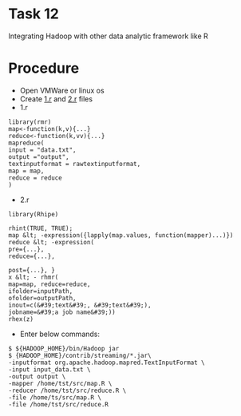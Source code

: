 # Task 12
Integrating Hadoop with other data analytic framework like R
# Procedure
- Open VMWare or linux os
- Create [1.r]() and [2.r]() files
- 1.r
```
library(rmr)
map<-function(k,v){...}
reduce<-function(k,vv){...}
mapreduce(
input = "data.txt",
output ="output",
textinputformat = rawtextinputformat,
map = map,
reduce = reduce
)
```
- 2.r
```
library(Rhipe)

rhint(TRUE, TRUE);
map &lt; -expression({lapply(map.values, function(mapper)...)})
reduce &lt; -expression(
pre={...},
reduce={...},

post={...}, }
x &lt; - rhmr(
map=map, reduce=reduce,
ifolder=inputPath,
ofolder=outputPath,
inout=c(&#39;text&#39;, &#39;text&#39;),
jobname=&#39;a job name&#39;))
rhex(z)
```
- Enter below commands:
```
$ ${HADOOP_HOME}/bin/Hadoop jar
$ {HADOOP_HOME}/contrib/streaming/*.jar\
-inputformat org.apache.hadoop.mapred.TextInputFormat \
-input input_data.txt \
-output output \
-mapper /home/tst/src/map.R \
-reducer /home/tst/src/reduce.R \
-file /home/ts/src/map.R \
-file /home/tst/src/reduce.R
```
